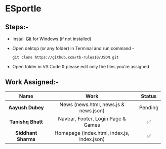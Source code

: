 # ESportle

## Steps:-

- Install [Git](https://git-scm.com/download/win) for Windows (if not installed)

- Open dektop (or any folder) in Terminal and run command -

   `git clone https://github.com/tb-rules10/JSON.git`

- Open folder in VS Code & please edit only the files you're assigned.

## Work Assigned:-


Name                    |   Work               |   Status            
:-------------------------:|:-------------------------:|:-------------------------:|
**Aayush Dubey**           | News (news.html, news.js & news.json)            | Pending 
**Tanishq Bhatt**          |  Navbar, Footer, Login Page & Games              | ✅
**Siddhant Sharma**        | Homepage (index.html, index.js, index.json)      | ✅


<!--- 
- Aayush Dubey - News (news.html, news.js & news.json)

- Tanishq Bhatt - Navbar, Footer, Login Page & Games

- Siddhant Sharma - Homepage (index.html, index.js, index.json)
--->
